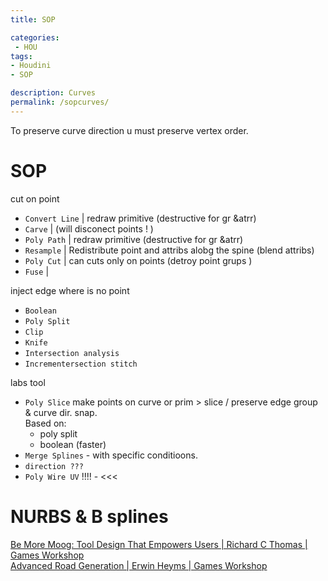 ```yaml
---
title: SOP

categories:
 - HOU
tags:
- Houdini
- SOP

description: Curves
permalink: /sopcurves/
---
```



To preserve curve direction u must preserve vertex order.


# SOP
cut on point
- `Convert Line`  |   redraw primitive (destructive for gr &atrr)  
- `Carve` | (will disconect points ! )
- `Poly Path` |   redraw primitive (destructive for gr &atrr)
- `Resample` | Redistribute point and attribs alobg the spine (blend attribs)
- `Poly Cut` | can cuts only on points (detroy point grups )
- `Fuse` |

inject edge where is no point  
- `Boolean`
- `Poly Split`
- `Clip`
- `Knife`
- `Intersection analysis`
- `Incrementersection stitch`

labs tool
-  `Poly Slice` make points on curve or prim > slice / preserve edge group & curve dir. snap.   
  Based on:
   - poly split  
   - boolean (faster)
- `Merge Splines` - with specific conditioons.
- `direction ???`
- `Poly Wire UV` !!!! - <<<

# NURBS & B splines

[Be More Moog: Tool Design That Empowers Users | Richard C Thomas | Games Workshop](https://youtu.be/6BAtzdMGnwA)    
[Advanced Road Generation | Erwin Heyms | Games Workshop](https://youtu.be/G5Iq-jxgZn0)  
